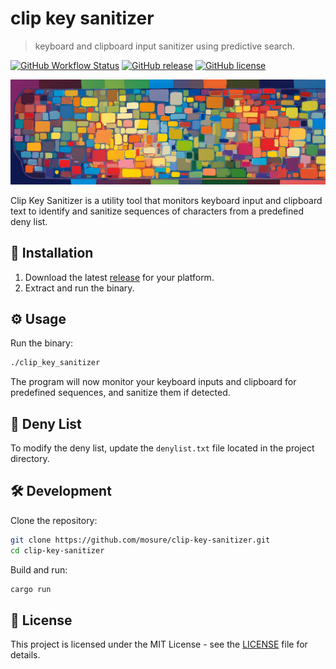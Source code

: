 # clip key sanitizer
> keyboard and clipboard input sanitizer using predictive search.

[![GitHub Workflow Status](https://img.shields.io/github/workflow/status/mosure/clip-key-sanitizer/Rust)](https://github.com/mosure/clip-key-sanitizer/actions)
[![GitHub release](https://img.shields.io/github/release/mosure/clip-key-sanitizer.svg)](https://GitHub.com/mosure/clip-key-sanitizer/releases/)
[![GitHub license](https://img.shields.io/github/license/mosure/clip-key-sanitizer.svg)](https://github.com/mosure/clip-key-sanitizer/blob/main/LICENSE)

![Clip Key Sanitizer Banner](./docs/banner.png)

Clip Key Sanitizer is a utility tool that monitors keyboard input and clipboard text to identify and sanitize sequences of characters from a predefined deny list.

## 🚀 Installation

1. Download the latest [release](https://github.com/mosure/clip-key-sanitizer/releases) for your platform.
2. Extract and run the binary.

## ⚙️ Usage

Run the binary:

```bash
./clip_key_sanitizer
```

The program will now monitor your keyboard inputs and clipboard for predefined sequences, and sanitize them if detected.

## 📜 Deny List

To modify the deny list, update the `denylist.txt` file located in the project directory.

## 🛠️ Development

Clone the repository:

```bash
git clone https://github.com/mosure/clip-key-sanitizer.git
cd clip-key-sanitizer
```

Build and run:

```bash
cargo run
```


## 📜 License

This project is licensed under the MIT License - see the [LICENSE](LICENSE) file for details.
